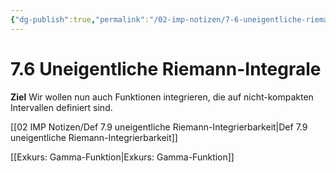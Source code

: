 ```yaml
---
{"dg-publish":true,"permalink":"/02-imp-notizen/7-6-uneigentliche-riemann-integrale/","dgHomeLink":true,"dgPassFrontmatter":false}
---
```


# 7.6 Uneigentliche Riemann-Integrale
**Ziel** Wir wollen nun auch Funktionen integrieren, die auf nicht-kompakten Intervallen definiert sind. 

[[02 IMP Notizen/Def 7.9 uneigentliche Riemann-Integrierbarkeit|Def 7.9 uneigentliche Riemann-Integrierbarkeit]]

[[Exkurs: Gamma-Funktion|Exkurs: Gamma-Funktion]]